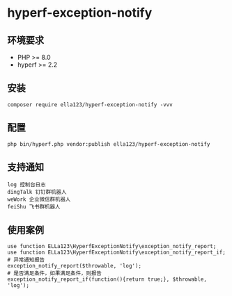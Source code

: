 # hyperf-exception-notify

## 环境要求

* PHP >= 8.0
* hyperf >= 2.2

## 安装

```shell
composer require ella123/hyperf-exception-notify -vvv
```

## 配置

```shell
php bin/hyperf.php vendor:publish ella123/hyperf-exception-notify
```

## 支持通知

```shell
log 控制台日志
dingTalk 钉钉群机器人
weWork 企业微信群机器人
feiShu 飞书群机器人
```

## 使用案例

```shell
use function ELLa123\HyperfExceptionNotify\exception_notify_report;
use function ELLa123\HyperfExceptionNotify\exception_notify_report_if;
# 异常通知报告
exception_notify_report($throwable, 'log');
# 是否满足条件，如果满足条件，则报告
exception_notify_report_if(function(){return true;}, $throwable, 'log');
```